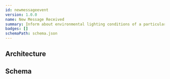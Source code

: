 ```yaml
---
id: newmessageevent
version: 1.0.0
name: New Message Received
summary: Inform about environmental lighting conditions of a particular streetlight.
badges: []
schemaPath: schema.json
---
```

## Architecture
<NodeGraph />


## Schema
<SchemaViewer file="schema.json" title="Message Schema" maxHeight="500" />

